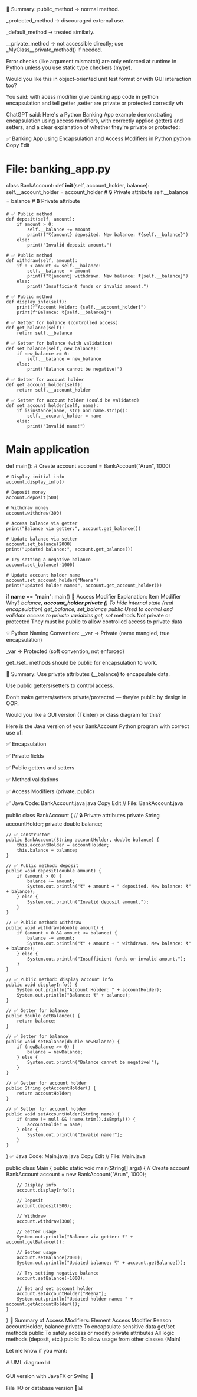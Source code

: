 📝 Summary:
public_method → normal method.

_protected_method → discouraged external use.

_default_method → treated similarly.

__private_method → not accessible directly; use _MyClass__private_method() if needed.

Error checks (like argument mismatch) are only enforced at runtime in Python unless you use static type checkers (mypy).

Would you like this in object-oriented unit test format or with GUI interaction too?








You said:
with acess modifier give banking app code in python encapsulation and tell getter ,setter are private or protected correctly wh


ChatGPT said:
Here's a Python Banking App example demonstrating encapsulation using access modifiers, with correctly applied getters and setters, and a clear explanation of whether they're private or protected:

✅ Banking App using Encapsulation and Access Modifiers in Python
python
Copy
Edit
# File: banking_app.py

class BankAccount:
    def __init__(self, account_holder, balance):
        self.__account_holder = account_holder  # 🔒 Private attribute
        self.__balance = balance  # 🔒 Private attribute

    # ✅ Public method
    def deposit(self, amount):
        if amount > 0:
            self.__balance += amount
            print(f"₹{amount} deposited. New balance: ₹{self.__balance}")
        else:
            print("Invalid deposit amount.")

    # ✅ Public method
    def withdraw(self, amount):
        if 0 < amount <= self.__balance:
            self.__balance -= amount
            print(f"₹{amount} withdrawn. New balance: ₹{self.__balance}")
        else:
            print("Insufficient funds or invalid amount.")

    # ✅ Public method
    def display_info(self):
        print(f"Account Holder: {self.__account_holder}")
        print(f"Balance: ₹{self.__balance}")

    # ✅ Getter for balance (controlled access)
    def get_balance(self):
        return self.__balance

    # ✅ Setter for balance (with validation)
    def set_balance(self, new_balance):
        if new_balance >= 0:
            self.__balance = new_balance
        else:
            print("Balance cannot be negative!")

    # ✅ Getter for account holder
    def get_account_holder(self):
        return self.__account_holder

    # ✅ Setter for account holder (could be validated)
    def set_account_holder(self, name):
        if isinstance(name, str) and name.strip():
            self.__account_holder = name
        else:
            print("Invalid name!")


# Main application
def main():
    # Create account
    account = BankAccount("Arun", 1000)

    # Display initial info
    account.display_info()

    # Deposit money
    account.deposit(500)

    # Withdraw money
    account.withdraw(300)

    # Access balance via getter
    print("Balance via getter:", account.get_balance())

    # Update balance via setter
    account.set_balance(2000)
    print("Updated balance:", account.get_balance())

    # Try setting a negative balance
    account.set_balance(-1000)

    # Update account holder name
    account.set_account_holder("Meena")
    print("Updated holder name:", account.get_account_holder())


if __name__ == "__main__":
    main()
📘 Access Modifier Explanation:
Item	Modifier	Why?
__balance, __account_holder	private (__)	To hide internal state (real encapsulation)
get_balance, set_balance	public	Used to control and validate access to private variables
get_, set_ methods	Not private or protected	They must be public to allow controlled access to private data

💡 Python Naming Convention:
__var → Private (name mangled, true encapsulation)

_var → Protected (soft convention, not enforced)

get_/set_ methods should be public for encapsulation to work.

🧪 Summary:
Use private attributes (__balance) to encapsulate data.

Use public getters/setters to control access.

Don’t make getters/setters private/protected — they’re public by design in OOP.

Would you like a GUI version (Tkinter) or class diagram for this?






Here is the Java version of your BankAccount Python program with correct use of:

✅ Encapsulation

✅ Private fields

✅ Public getters and setters

✅ Method validations

✅ Access Modifiers (private, public)

✅ Java Code: BankAccount.java
java
Copy
Edit
// File: BankAccount.java

public class BankAccount {
    // 🔒 Private attributes
    private String accountHolder;
    private double balance;

    // ✅ Constructor
    public BankAccount(String accountHolder, double balance) {
        this.accountHolder = accountHolder;
        this.balance = balance;
    }

    // ✅ Public method: deposit
    public void deposit(double amount) {
        if (amount > 0) {
            balance += amount;
            System.out.println("₹" + amount + " deposited. New balance: ₹" + balance);
        } else {
            System.out.println("Invalid deposit amount.");
        }
    }

    // ✅ Public method: withdraw
    public void withdraw(double amount) {
        if (amount > 0 && amount <= balance) {
            balance -= amount;
            System.out.println("₹" + amount + " withdrawn. New balance: ₹" + balance);
        } else {
            System.out.println("Insufficient funds or invalid amount.");
        }
    }

    // ✅ Public method: display account info
    public void displayInfo() {
        System.out.println("Account Holder: " + accountHolder);
        System.out.println("Balance: ₹" + balance);
    }

    // ✅ Getter for balance
    public double getBalance() {
        return balance;
    }

    // ✅ Setter for balance
    public void setBalance(double newBalance) {
        if (newBalance >= 0) {
            balance = newBalance;
        } else {
            System.out.println("Balance cannot be negative!");
        }
    }

    // ✅ Getter for account holder
    public String getAccountHolder() {
        return accountHolder;
    }

    // ✅ Setter for account holder
    public void setAccountHolder(String name) {
        if (name != null && !name.trim().isEmpty()) {
            accountHolder = name;
        } else {
            System.out.println("Invalid name!");
        }
    }
}
✅ Java Code: Main.java
java
Copy
Edit
// File: Main.java

public class Main {
    public static void main(String[] args) {
        // Create account
        BankAccount account = new BankAccount("Arun", 1000);

        // Display info
        account.displayInfo();

        // Deposit
        account.deposit(500);

        // Withdraw
        account.withdraw(300);

        // Getter usage
        System.out.println("Balance via getter: ₹" + account.getBalance());

        // Setter usage
        account.setBalance(2000);
        System.out.println("Updated balance: ₹" + account.getBalance());

        // Try setting negative balance
        account.setBalance(-1000);

        // Set and get account holder
        account.setAccountHolder("Meena");
        System.out.println("Updated holder name: " + account.getAccountHolder());
    }
}
🔐 Summary of Access Modifiers:
Element	Access Modifier	Reason
accountHolder, balance	private	To encapsulate sensitive data
get/set methods	public	To safely access or modify private attributes
All logic methods (deposit, etc.)	public	To allow usage from other classes (Main)

Let me know if you want:

A UML diagram 📊

GUI version with JavaFX or Swing 🎨

File I/O or database version 📂📊
